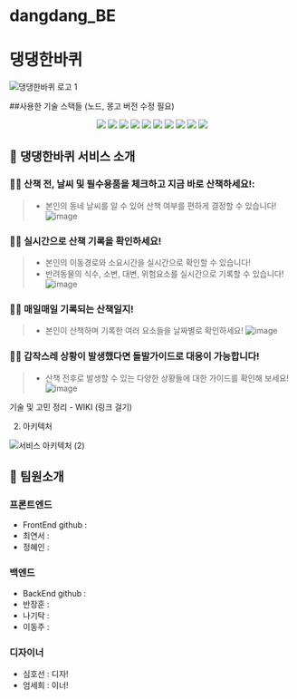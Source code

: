 # dangdang_BE

# 댕댕한바퀴
![댕댕한바퀴 로고 1](https://dangdangss-s3-bucket.s3.ap-northeast-2.amazonaws.com/%ED%8C%8C%EB%B9%84%EC%BD%98.png)



##사용한 기술 스택들
(노드, 몽고 버전 수정 필요)
<p align='center'>
  <img src='https://img.shields.io/badge/Node-version16.14.2-green?logo=Node.js'/>
  <img src='https://img.shields.io/badge/Express-v4.17.3-black?logo=Express'/>
  <img src='https://img.shields.io/badge/MongoDB-version4.2.19-green?logo=mongodb'/>
  <img src='https://img.shields.io/badge/prettier-v2.5.1-pink?logo=prettier'/>
  <img src='https://img.shields.io/badge/jest-v27.5.1-brown?logo=jest'/>
  <img src='https://img.shields.io/badge/Buffer-v6.0.3-white?logo=Buffer'/>
  <img src='https://img.shields.io/badge/React-v17.0.2-blue?logo=React'/>
  <img src='https://img.shields.io/badge/Redux-v4.1.2-purple?logo=Redux'/>
  <img src='https://img.shields.io/badge/styled_components-v5.3.3-black?logo=styled_-_components'/>
  <img src='https://img.shields.io/badge/axios-v0.26.0-purple?logo=styled_-_components'/>
</p>

## 🎉 댕댕한바퀴 서비스 소개
### 🚶‍♂️ 산책 전, 날씨 및 필수용품을 체크하고 지금 바로 산책하세요!:
> - 본인의 동네 날씨를 알 수 있어 산책 여부를 편하게 결정할 수 있습니다!
![image](https://dangdangss-s3-bucket.s3.ap-northeast-2.amazonaws.com/2.png)

### 🚶‍♂️ 실시간으로 산책 기록을 확인하세요!
> - 본인의 이동경로와 소요시간을 실시간으로 확인할 수 있습니다!
> - 반려동물의 식수, 소변, 대변, 위험요소를 실시간으로 기록할 수 있습니다!
![image](https://dangdangss-s3-bucket.s3.ap-northeast-2.amazonaws.com/5.png)

### 🚶‍♂️ 매일매일 기록되는 산책일지!
> - 본인이 산책하며 기록한 여러 요소들을 날짜별로 확인하세요!
![image](https://dangdangss-s3-bucket.s3.ap-northeast-2.amazonaws.com/4.png)

### 🚶‍♂️ 갑작스레 상황이 발생했다면 돌발가이드로 대응이 가능합니다!
> - 산책 전후로 발생할 수 있는 다양한 상황들에 대한 가이드를 확인해 보세요!
![image](https://dangdangss-s3-bucket.s3.ap-northeast-2.amazonaws.com/3.png)

기술 및 고민 정리 - WIKI (링크 걸기)

2. 아키텍처   



![서비스 아키텍처 (2)](https://dangdangss-s3-bucket.s3.ap-northeast-2.amazonaws.com/KakaoTalk_20220404_182700935.png)


## 📌 팀원소개
### 프론트엔드
- FrontEnd github : 
- 최연서 : 
- 정혜인 : 
### 백엔드
- BackEnd github : 
- 반장훈 : 
- 나기탁 : 
- 이동주 : 
### 디자이너
- 심호선 : 디자!
- 엄세희 : 이너!
